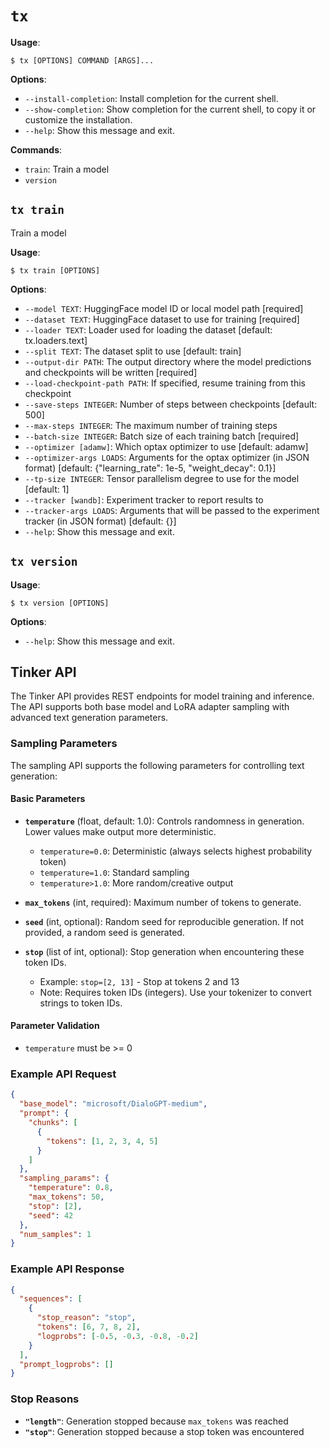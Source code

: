 # `tx`

**Usage**:

```console
$ tx [OPTIONS] COMMAND [ARGS]...
```

**Options**:

* `--install-completion`: Install completion for the current shell.
* `--show-completion`: Show completion for the current shell, to copy it or customize the installation.
* `--help`: Show this message and exit.

**Commands**:

* `train`: Train a model
* `version`

## `tx train`

Train a model

**Usage**:

```console
$ tx train [OPTIONS]
```

**Options**:

* `--model TEXT`: HuggingFace model ID or local model path  [required]
* `--dataset TEXT`: HuggingFace dataset to use for training  [required]
* `--loader TEXT`: Loader used for loading the dataset  [default: tx.loaders.text]
* `--split TEXT`: The dataset split to use  [default: train]
* `--output-dir PATH`: The output directory where the model predictions and checkpoints will be written  [required]
* `--load-checkpoint-path PATH`: If specified, resume training from this checkpoint
* `--save-steps INTEGER`: Number of steps between checkpoints  [default: 500]
* `--max-steps INTEGER`: The maximum number of training steps
* `--batch-size INTEGER`: Batch size of each training batch  [required]
* `--optimizer [adamw]`: Which optax optimizer to use  [default: adamw]
* `--optimizer-args LOADS`: Arguments for the optax optimizer (in JSON format)  [default: {&quot;learning_rate&quot;: 1e-5, &quot;weight_decay&quot;: 0.1}]
* `--tp-size INTEGER`: Tensor parallelism degree to use for the model  [default: 1]
* `--tracker [wandb]`: Experiment tracker to report results to
* `--tracker-args LOADS`: Arguments that will be passed to the experiment tracker (in JSON format)  [default: {}]
* `--help`: Show this message and exit.

## `tx version`

**Usage**:

```console
$ tx version [OPTIONS]
```

**Options**:

* `--help`: Show this message and exit.

## Tinker API

The Tinker API provides REST endpoints for model training and inference. The API supports both base model and LoRA adapter sampling with advanced text generation parameters.

### Sampling Parameters

The sampling API supports the following parameters for controlling text generation:

#### Basic Parameters

* **`temperature`** (float, default: 1.0): Controls randomness in generation. Lower values make output more deterministic.
  - `temperature=0.0`: Deterministic (always selects highest probability token)
  - `temperature=1.0`: Standard sampling
  - `temperature>1.0`: More random/creative output

* **`max_tokens`** (int, required): Maximum number of tokens to generate.

* **`seed`** (int, optional): Random seed for reproducible generation. If not provided, a random seed is generated.

* **`stop`** (list of int, optional): Stop generation when encountering these token IDs.
  - Example: `stop=[2, 13]` - Stop at tokens 2 and 13
  - Note: Requires token IDs (integers). Use your tokenizer to convert strings to token IDs.

#### Parameter Validation

* `temperature` must be >= 0

### Example API Request

```json
{
  "base_model": "microsoft/DialoGPT-medium",
  "prompt": {
    "chunks": [
      {
        "tokens": [1, 2, 3, 4, 5]
      }
    ]
  },
  "sampling_params": {
    "temperature": 0.8,
    "max_tokens": 50,
    "stop": [2],
    "seed": 42
  },
  "num_samples": 1
}
```

### Example API Response

```json
{
  "sequences": [
    {
      "stop_reason": "stop",
      "tokens": [6, 7, 8, 2],
      "logprobs": [-0.5, -0.3, -0.8, -0.2]
    }
  ],
  "prompt_logprobs": []
}
```

### Stop Reasons

* **`"length"`**: Generation stopped because `max_tokens` was reached
* **`"stop"`**: Generation stopped because a stop token was encountered